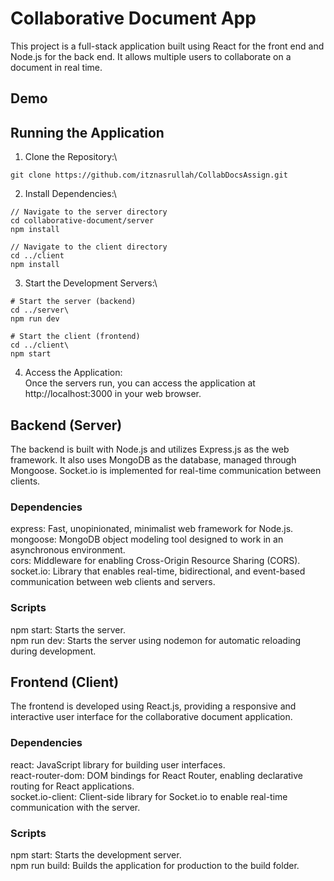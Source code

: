 # Collaborative Document App
This project is a full-stack application built using React for the front end and Node.js for the back end. It allows multiple users to collaborate on a document in real time.

## Demo

## Running the Application

1) Clone the Repository:\
```
git clone https://github.com/itznasrullah/CollabDocsAssign.git
```

2) Install Dependencies:\
```
// Navigate to the server directory
cd collaborative-document/server
npm install

// Navigate to the client directory
cd ../client
npm install
```

3) Start the Development Servers:\
```
# Start the server (backend)
cd ../server\
npm run dev

# Start the client (frontend)
cd ../client\
npm start
```

4) Access the Application:\
Once the servers run, you can access the application at http://localhost:3000 in your web browser.

## Backend (Server)
The backend is built with Node.js and utilizes Express.js as the web framework. It also uses MongoDB as the database, managed through Mongoose. Socket.io is implemented for real-time communication between clients.

### Dependencies
express: Fast, unopinionated, minimalist web framework for Node.js.\
mongoose: MongoDB object modeling tool designed to work in an asynchronous environment.\
cors: Middleware for enabling Cross-Origin Resource Sharing (CORS).\
socket.io: Library that enables real-time, bidirectional, and event-based communication between web clients and servers.

### Scripts
npm start: Starts the server.\
npm run dev: Starts the server using nodemon for automatic reloading during development.

## Frontend (Client)
The frontend is developed using React.js, providing a responsive and interactive user interface for the collaborative document application.

### Dependencies
react: JavaScript library for building user interfaces.\
react-router-dom: DOM bindings for React Router, enabling declarative routing for React applications.\
socket.io-client: Client-side library for Socket.io to enable real-time communication with the server.

### Scripts
npm start: Starts the development server.\
npm run build: Builds the application for production to the build folder.
